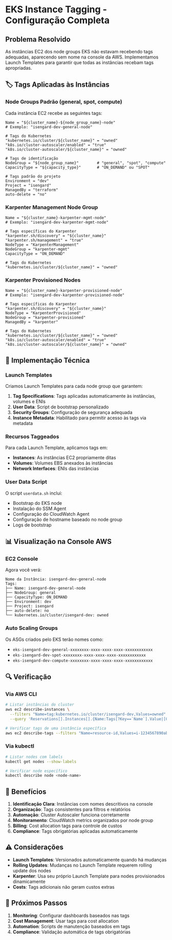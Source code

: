 # EKS Instance Tagging - Configuração Completa

## Problema Resolvido

As instâncias EC2 dos node groups EKS não estavam recebendo tags adequadas, aparecendo sem nome na console da AWS. Implementamos Launch Templates para garantir que todas as instâncias recebam tags apropriadas.

## 🏷️ Tags Aplicadas às Instâncias

### **Node Groups Padrão (general, spot, compute)**

Cada instância EC2 recebe as seguintes tags:

```hcl
Name = "${cluster_name}-${node_group_name}-node"
# Exemplo: "isengard-dev-general-node"

# Tags do Kubernetes
"kubernetes.io/cluster/${cluster_name}" = "owned"
"k8s.io/cluster-autoscaler/enabled" = "true"
"k8s.io/cluster-autoscaler/${cluster_name}" = "owned"

# Tags de identificação
NodeGroup = "${node_group_name}"        # "general", "spot", "compute"
CapacityType = "${capacity_type}"       # "ON_DEMAND" ou "SPOT"

# Tags padrão do projeto
Environment = "dev"
Project = "isengard"
ManagedBy = "terraform"
auto-delete = "no"
```

### **Karpenter Management Node Group**

```hcl
Name = "${cluster_name}-karpenter-mgmt-node"
# Exemplo: "isengard-dev-karpenter-mgmt-node"

# Tags específicas do Karpenter
"karpenter.sh/discovery" = "${cluster_name}"
"karpenter.sh/management" = "true"
NodeType = "KarpenterManagement"
NodeGroup = "karpenter-mgmt"
CapacityType = "ON_DEMAND"

# Tags do Kubernetes
"kubernetes.io/cluster/${cluster_name}" = "owned"
```

### **Karpenter Provisioned Nodes**

```hcl
Name = "${cluster_name}-karpenter-provisioned-node"
# Exemplo: "isengard-dev-karpenter-provisioned-node"

# Tags específicas do Karpenter
"karpenter.sh/discovery" = "${cluster_name}"
NodeType = "KarpenterProvisioned"
NodeGroup = "karpenter-provisioned"
ManagedBy = "karpenter"

# Tags do Kubernetes
"kubernetes.io/cluster/${cluster_name}" = "owned"
"k8s.io/cluster-autoscaler/enabled" = "true"
"k8s.io/cluster-autoscaler/${cluster_name}" = "owned"
```

## 🔧 Implementação Técnica

### **Launch Templates**

Criamos Launch Templates para cada node group que garantem:

1. **Tag Specifications**: Tags aplicadas automaticamente às instâncias, volumes e ENIs
2. **User Data**: Script de bootstrap personalizado
3. **Security Groups**: Configuração de segurança adequada
4. **Instance Metadata**: Habilitado para permitir acesso às tags via metadata

### **Recursos Taggeados**

Para cada Launch Template, aplicamos tags em:

- **Instances**: As instâncias EC2 propriamente ditas
- **Volumes**: Volumes EBS anexados às instâncias
- **Network Interfaces**: ENIs das instâncias

### **User Data Script**

O script `userdata.sh` inclui:

- Bootstrap do EKS node
- Instalação do SSM Agent
- Configuração do CloudWatch Agent
- Configuração de hostname baseado no node group
- Logs de bootstrap

## 📊 Visualização na Console AWS

### **EC2 Console**

Agora você verá:

```
Nome da Instância: isengard-dev-general-node
Tags:
├── Name: isengard-dev-general-node
├── NodeGroup: general
├── CapacityType: ON_DEMAND
├── Environment: dev
├── Project: isengard
├── auto-delete: no
└── kubernetes.io/cluster/isengard-dev: owned
```

### **Auto Scaling Groups**

Os ASGs criados pelo EKS terão nomes como:
- `eks-isengard-dev-general-xxxxxxxx-xxxx-xxxx-xxxx-xxxxxxxxxxxx`
- `eks-isengard-dev-spot-xxxxxxxx-xxxx-xxxx-xxxx-xxxxxxxxxxxx`
- `eks-isengard-dev-compute-xxxxxxxx-xxxx-xxxx-xxxx-xxxxxxxxxxxx`

## 🔍 Verificação

### **Via AWS CLI**

```bash
# Listar instâncias do cluster
aws ec2 describe-instances \
  --filters "Name=tag:kubernetes.io/cluster/isengard-dev,Values=owned" \
  --query 'Reservations[].Instances[].{Name:Tags[?Key==`Name`].Value|[0],InstanceId:InstanceId,NodeGroup:Tags[?Key==`NodeGroup`].Value|[0]}'

# Verificar tags de uma instância específica
aws ec2 describe-tags --filters "Name=resource-id,Values=i-1234567890abcdef0"
```

### **Via kubectl**

```bash
# Listar nodes com labels
kubectl get nodes --show-labels

# Verificar node específico
kubectl describe node <node-name>
```

## 🚀 Benefícios

1. **Identificação Clara**: Instâncias com nomes descritivos na console
2. **Organização**: Tags consistentes para filtros e relatórios
3. **Automação**: Cluster Autoscaler funciona corretamente
4. **Monitoramento**: CloudWatch metrics organizados por node group
5. **Billing**: Cost allocation tags para controle de custos
6. **Compliance**: Tags obrigatórias aplicadas automaticamente

## ⚠️ Considerações

- **Launch Templates**: Versionados automaticamente quando há mudanças
- **Rolling Updates**: Mudanças no Launch Template requerem rolling update dos nodes
- **Karpenter**: Usa seu próprio Launch Template para nodes provisionados dinamicamente
- **Costs**: Tags adicionais não geram custos extras

## 🔄 Próximos Passos

1. **Monitoring**: Configurar dashboards baseados nas tags
2. **Cost Management**: Usar tags para cost allocation
3. **Automation**: Scripts de manutenção baseados em tags
4. **Compliance**: Validação automática de tags obrigatórias